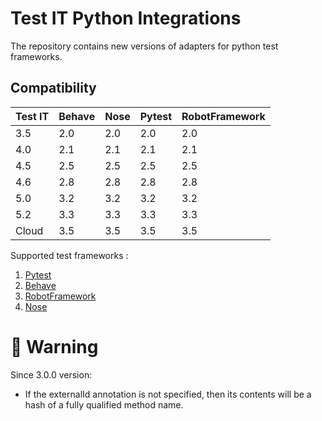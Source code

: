 # Test IT Python Integrations
The repository contains new versions of adapters for python test frameworks.

## Compatibility

| Test IT | Behave | Nose | Pytest | RobotFramework |
|---------|--------|------|--------|----------------|
| 3.5     | 2.0    | 2.0  | 2.0    | 2.0            |
| 4.0     | 2.1    | 2.1  | 2.1    | 2.1            |
| 4.5     | 2.5    | 2.5  | 2.5    | 2.5            |
| 4.6     | 2.8    | 2.8  | 2.8    | 2.8            |
| 5.0     | 3.2    | 3.2  | 3.2    | 3.2            |
| 5.2     | 3.3    | 3.3  | 3.3    | 3.3            |
| Cloud   | 3.5    | 3.5  | 3.5    | 3.5            |

Supported test frameworks :
 1. [Pytest](https://github.com/testit-tms/adapters-python/tree/main/testit-adapter-pytest)
 2. [Behave](https://github.com/testit-tms/adapters-python/tree/main/testit-adapter-behave)
 3. [RobotFramework](https://github.com/testit-tms/adapters-python/tree/main/testit-adapter-robotframework)
 4. [Nose](https://github.com/testit-tms/adapters-python/tree/main/testit-adapter-nose) 

# 🚀 Warning
Since 3.0.0 version:
- If the externalId annotation is not specified, then its contents will be a hash of a fully qualified method name.
